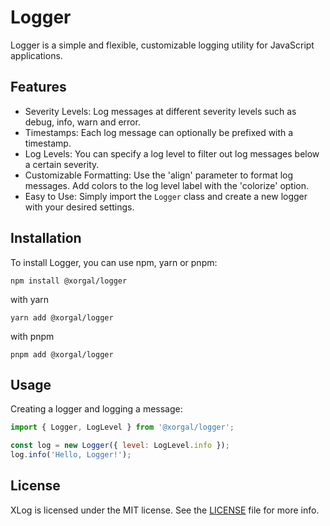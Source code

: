 # Logger

Logger is a simple and flexible, customizable logging utility for JavaScript applications.

## Features

- Severity Levels: Log messages at different severity levels such as debug, info, warn and error.
- Timestamps: Each log message can optionally be prefixed with a timestamp.
- Log Levels: You can specify a log level to filter out log messages below a certain severity.
- Customizable Formatting: Use the 'align' parameter to format log messages. Add colors to the log level label with the 'colorize' option.
- Easy to Use: Simply import the `Logger` class and create a new logger with your desired settings.

## Installation

To install Logger, you can use npm, yarn or pnpm:

```shell
npm install @xorgal/logger
```

with yarn

```shell
yarn add @xorgal/logger
```

with pnpm

```shell
pnpm add @xorgal/logger
```

## Usage

Creating a logger and logging a message:

```javascript
import { Logger, LogLevel } from '@xorgal/logger';
```

```javascript
const log = new Logger({ level: LogLevel.info });
log.info('Hello, Logger!');
```

## License

XLog is licensed under the MIT license. See the [LICENSE](https://github.com/xorgal/logger/LICENSE) file for more info.

